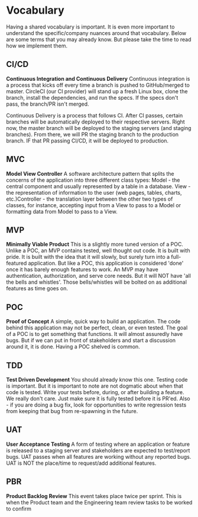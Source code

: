 # Vocabulary
Having a shared vocabulary is important. It is even more important to understand the specific/company nuances around that vocabulary. Below are some terms that you may already know. But please take the time to read how we implement them.

## CI/CD
**Continuous Integration and Continuous Delivery**
Continuous integration is a process that kicks off every time a branch is pushed to GitHub/merged to master. CircleCI (our CI provider) will stand up a fresh Linux box, clone the branch, install the dependencies, and run the specs. If the specs don't pass, the branch/PR isn't merged.

Continuous Delivery is a process that follows CI. After CI passes, certain branches will be automatically deployed to their respective servers. Right now, the master branch will be deployed to the staging servers (and staging branches). From there, we will PR the staging branch to the production branch. IF that PR passing CI/CD, it will be deployed to production.

## MVC
**Model View Controller** A software architecture pattern that splits the concerns of the application into three different class types: Model - the central component and usually represented by a table in a database. View - the representation of information to the user (web pages, tables, charts, etc.)Controller - the translation layer between the other two types of classes, for instance, accepting input from a View to pass to a Model or formatting data from Model to pass to a View.

## MVP
**Minimally Viable Product** This is a slightly more tuned version of a POC. Unlike a POC, an MVP contains tested, well thought out code. It is built with pride. It is built with the idea that it will slowly, but surely turn into a full-featured application. But like a POC, this application is considered 'done' once it has barely enough features to work. An MVP may have authentication, authorization, and serve core needs. But it will NOT have 'all the bells and whistles'. Those bells/whistles will be bolted on as additional features as time goes on.

## POC
**Proof of Concept** A simple, quick way to build an application. The code behind this application may not be perfect, clean, or even tested. The goal of a POC is to get something that functions. It will almost assuredly have bugs. But if we can put in front of stakeholders and start a discussion around it, it is done. Having a POC shelved is common.

## TDD
**Test Driven Development**
You should already know this one. Testing code is important. But it is important to note are not dogmatic about when that code is tested. Write your tests before, during, or after building a feature. We really don't care. Just make sure it is fully tested before it is PR'ed. Also - if you are doing a bug fix, look for opportunities to write regression tests from keeping that bug from re-spawning in the future.

## UAT 
**User Acceptance Testing** A form of testing where an application or feature is released to a staging server and stakeholders are expected to test/report bugs. UAT passes when all features are working without any reported bugs. UAT is NOT the place/time to request/add additional features.

## PBR 
**Product Backlog Review** This event takes place twice per sprint. This is when the Product team and the Engineering team review tasks to be worked to confirm 